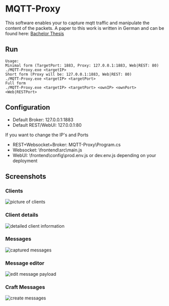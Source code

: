 # MQTT-Proxy
This software enables your to capture mqtt traffic and manipulate the content of the packets.
A paper to this work is written in German and can be found here: [Bachelor Thesis](https://github.com/Patrick-DE/Konzeption-und-Entwicklung-eines-MQTT-Proxies-f-r-Security-Assesments)

## Run
```
Usage:
Minimal form (TargetPort: 1883, Proxy: 127.0.0.1:1883, Web|REST: 80)
./MQTT-Proxy.exe <targetIP>
Short form (Proxy will be: 127.0.0.1:1883, Web|REST: 80)
./MQTT-Proxy.exe <targetIP> <targetPort>
Full form
./MQTT-Proxy.exe <targetIP> <targetPort> <ownIP> <ownPort> <Web|RESTPort>

```
  
## Configuration
- Default Broker: 127.0.0.1:1883
- Default REST/WebUI: 127.0.0.1:80

If you want to change the IP's and Ports
- REST+Websocket+Broker: MQTT-Proxy\Program.cs
- Websocket: \frontend\src\main.js
- WebUI: \frontend\config\prod.env.js or dev.env.js depending on your deployment


## Screenshots
### Clients
![picture of clients](https://i.imgur.com/WT3nDkK.png)

### Client details
![detailed client information](https://i.imgur.com/YFOpJlI.png)

### Messages
![captured messages](https://i.imgur.com/HjjteBA.png)

### Message editor
![edit message payload](https://i.imgur.com/hyjp1oO.png)

### Craft Messages
![create messages](https://i.imgur.com/ha2EvO1.png)
